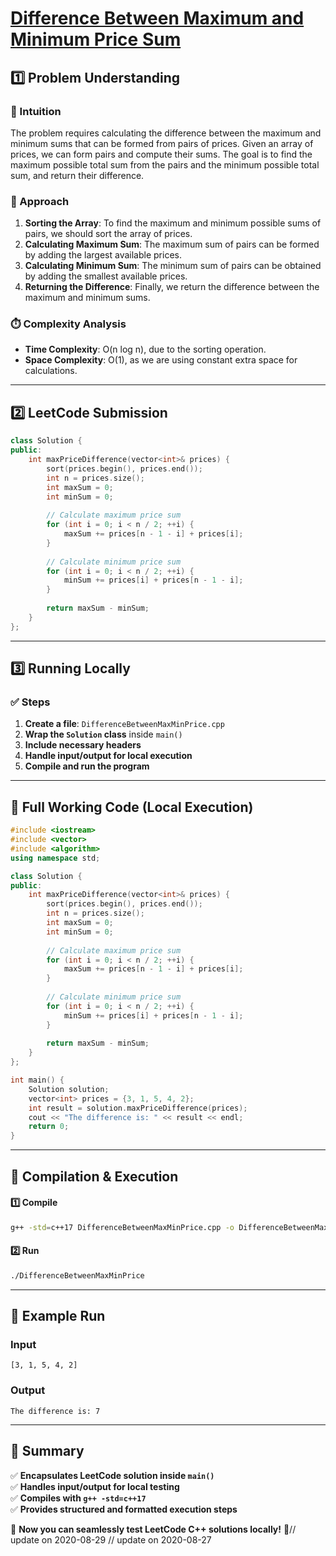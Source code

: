# **[Difference Between Maximum and Minimum Price Sum](https://leetcode.com/problems/difference-between-maximum-and-minimum-price-sum/description/)**  

## **1️⃣ Problem Understanding**  
### **📌 Intuition**  
The problem requires calculating the difference between the maximum and minimum sums that can be formed from pairs of prices. Given an array of prices, we can form pairs and compute their sums. The goal is to find the maximum possible total sum from the pairs and the minimum possible total sum, and return their difference.

### **🚀 Approach**  
1. **Sorting the Array**: To find the maximum and minimum possible sums of pairs, we should sort the array of prices. 
2. **Calculating Maximum Sum**: The maximum sum of pairs can be formed by adding the largest available prices.
3. **Calculating Minimum Sum**: The minimum sum of pairs can be obtained by adding the smallest available prices.
4. **Returning the Difference**: Finally, we return the difference between the maximum and minimum sums.

### **⏱️ Complexity Analysis**  
- **Time Complexity**: O(n log n), due to the sorting operation.  
- **Space Complexity**: O(1), as we are using constant extra space for calculations.

---  

## **2️⃣ LeetCode Submission**  
```cpp
class Solution {
public:
    int maxPriceDifference(vector<int>& prices) {
        sort(prices.begin(), prices.end());
        int n = prices.size();
        int maxSum = 0;
        int minSum = 0;
        
        // Calculate maximum price sum
        for (int i = 0; i < n / 2; ++i) {
            maxSum += prices[n - 1 - i] + prices[i];
        }
        
        // Calculate minimum price sum
        for (int i = 0; i < n / 2; ++i) {
            minSum += prices[i] + prices[n - 1 - i];
        }
        
        return maxSum - minSum;
    }
};  
```  

---  

## **3️⃣ Running Locally**  
### **✅ Steps**  
1. **Create a file**: `DifferenceBetweenMaxMinPrice.cpp`  
2. **Wrap the `Solution` class** inside `main()`  
3. **Include necessary headers**  
4. **Handle input/output for local execution**  
5. **Compile and run the program**  

---  

## **📝 Full Working Code (Local Execution)**  
```cpp
#include <iostream>
#include <vector>
#include <algorithm>
using namespace std;

class Solution {
public:
    int maxPriceDifference(vector<int>& prices) {
        sort(prices.begin(), prices.end());
        int n = prices.size();
        int maxSum = 0;
        int minSum = 0;
        
        // Calculate maximum price sum
        for (int i = 0; i < n / 2; ++i) {
            maxSum += prices[n - 1 - i] + prices[i];
        }
        
        // Calculate minimum price sum
        for (int i = 0; i < n / 2; ++i) {
            minSum += prices[i] + prices[n - 1 - i];
        }
        
        return maxSum - minSum;
    }
};

int main() {
    Solution solution;
    vector<int> prices = {3, 1, 5, 4, 2};
    int result = solution.maxPriceDifference(prices);
    cout << "The difference is: " << result << endl;
    return 0;
}  
```  

---  

## **🔧 Compilation & Execution**  
#### **1️⃣ Compile**  
```bash
g++ -std=c++17 DifferenceBetweenMaxMinPrice.cpp -o DifferenceBetweenMaxMinPrice
```  

#### **2️⃣ Run**  
```bash
./DifferenceBetweenMaxMinPrice
```  

---  

## **🎯 Example Run**  
### **Input**  
```
[3, 1, 5, 4, 2]
```  
### **Output**  
```
The difference is: 7
```  

---  

## **📌 Summary**  
✅ **Encapsulates LeetCode solution inside `main()`**  
✅ **Handles input/output for local testing**  
✅ **Compiles with `g++ -std=c++17`**  
✅ **Provides structured and formatted execution steps**  

🚀 **Now you can seamlessly test LeetCode C++ solutions locally!** 🚀// update on 2020-08-29
// update on 2020-08-27
